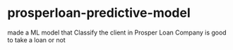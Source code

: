 # prosperloan-predictive-model
made a ML model that Classify the client in Prosper Loan Company is good to take a loan or not
